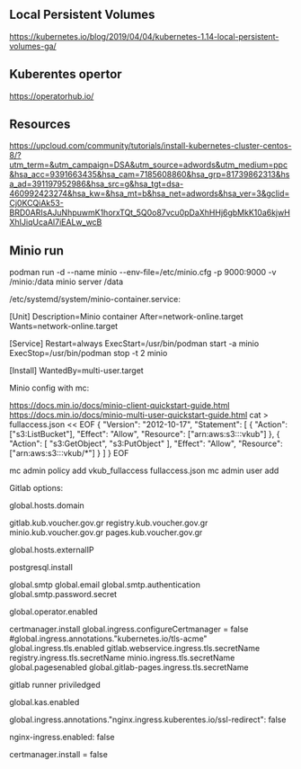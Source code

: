 ## Local Persistent Volumes

https://kubernetes.io/blog/2019/04/04/kubernetes-1.14-local-persistent-volumes-ga/

## Kuberentes opertor

https://operatorhub.io/

## Resources

https://upcloud.com/community/tutorials/install-kubernetes-cluster-centos-8/?utm_term=&utm_campaign=DSA&utm_source=adwords&utm_medium=ppc&hsa_acc=9391663435&hsa_cam=7185608860&hsa_grp=81739862313&hsa_ad=391197952986&hsa_src=g&hsa_tgt=dsa-460992423274&hsa_kw=&hsa_mt=b&hsa_net=adwords&hsa_ver=3&gclid=Cj0KCQiAk53-BRD0ARIsAJuNhpuwmK1horxTQt_5Q0o87vcu0pDaXhHHj6gbMkK10a6kjwHXhIJiqUcaAl7iEALw_wcB


## Minio run

podman run -d --name minio --env-file=/etc/minio.cfg -p 9000:9000 -v /minio:/data minio server /data


/etc/systemd/system/minio-container.service:

[Unit]
Description=Minio container
After=network-online.target
Wants=network-online.target

[Service]
Restart=always
ExecStart=/usr/bin/podman start -a minio
ExecStop=/usr/bin/podman stop -t 2 minio

[Install]
WantedBy=multi-user.target


Minio config with mc:

https://docs.min.io/docs/minio-client-quickstart-guide.html
https://docs.min.io/docs/minio-multi-user-quickstart-guide.html
cat > fullaccess.json << EOF
{
  "Version": "2012-10-17",
  "Statement": [
    {
      "Action": ["s3:ListBucket"],
      "Effect": "Allow",
      "Resource": ["arn:aws:s3:::vkub"]
    },
    {
      "Action": [
        "s3:GetObject",
        "s3:PutObject"
      ],
      "Effect": "Allow",
      "Resource": ["arn:aws:s3:::vkub/*"]
    }
  ]
}
EOF

mc admin policy add <host> vkub_fullaccess fullaccess.json
mc admin user add <host> <user> <pass>


Gitlab options:

global.hosts.domain

gitlab.kub.voucher.gov.gr
registry.kub.voucher.gov.gr
minio.kub.voucher.gov.gr
pages.kub.voucher.gov.gr

global.hosts.externalIP

postgresql.install

global.smtp
global.email
global.smtp.authentication
global.smtp.password.secret

global.operator.enabled

certmanager.install
global.ingress.configureCertmanager = false
#global.ingress.annotations."kubernetes\.io/tls-acme"
global.ingress.tls.enabled
gitlab.webservice.ingress.tls.secretName
registry.ingress.tls.secretName
minio.ingress.tls.secretName
global.pagesenabled
global.gitlab-pages.ingress.tls.secretName

gitlab runner priviledged

global.kas.enabled

global.ingress.annotations."nginx.ingress.kuberentes.io/ssl-redirect": false

nginx-ingress.enabled: false

certmanager.install = false
